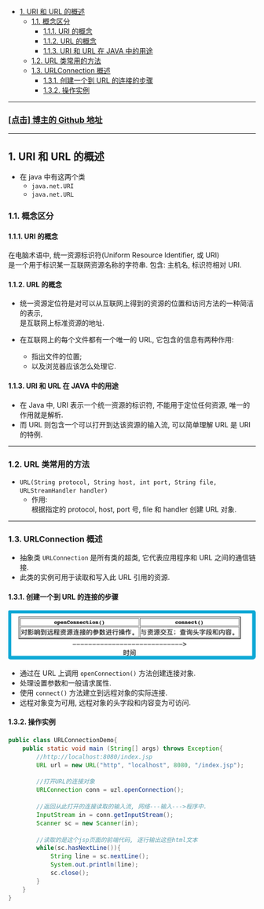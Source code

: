 <!-- TOC -->

- [1. URI 和 URL 的概述](#1-uri-和-url-的概述)
  - [1.1. 概念区分](#11-概念区分)
    - [1.1.1. URI 的概念](#111-uri-的概念)
    - [1.1.2. URL 的概念](#112-url-的概念)
    - [1.1.3. URI 和 URL 在 JAVA 中的用途](#113-uri-和-url-在-java-中的用途)
  - [1.2. URL 类常用的方法](#12-url-类常用的方法)
  - [1.3. URLConnection 概述](#13-urlconnection-概述)
    - [1.3.1. 创建一个到 URL 的连接的步骤](#131-创建一个到-url-的连接的步骤)
    - [1.3.2. 操作实例](#132-操作实例)

<!-- /TOC -->

****
<a href='https://github.com/leon9dragon'><h3>[点击] 博主的 Github 地址</h3></a>
****

## 1. URI 和 URL 的概述
- 在 java 中有这两个类
  - `java.net.URI`
  - `java.net.URL`

### 1.1. 概念区分

#### 1.1.1. URI 的概念
在电脑术语中, 统一资源标识符(Uniform Resource ldentifier, 或 URI)  
是一个用于标识某一互联网资源名称的字符串. 包含: 主机名, 标识符相对 URI.

#### 1.1.2. URL 的概念
- 统一资源定位符是对可以从互联网上得到的资源的位置和访问方法的一种简洁的表示,  
  是互联网上标准资源的地址.  

- 在互联网上的每个文件都有一个唯一的 URL, 它包含的信息有两种作用:
  - 指出文件的位置;  
  - 以及浏览器应该怎么处理它.

#### 1.1.3. URI 和 URL 在 JAVA 中的用途
- 在 Java 中, URI 表示一个统一资源的标识符, 不能用于定位任何资源, 唯一的作用就是解析.  
- 而 URL 则包含一个可以打开到达该资源的输入流, 可以简单理解 URL 是 URI 的特例.

****

### 1.2. URL 类常用的方法
- `URL(String protocol, String host, int port, String file, URLStreamHandler handler)`
  - 作用:  
    根据指定的 protocol, host, port 号, file 和 handler 创建 URL 对象.

****

### 1.3. URLConnection 概述
- 抽象类 `URLConnection` 是所有类的超类, 它代表应用程序和 URL 之间的通信链接.  
- 此类的实例可用于读取和写入此 URL 引用的资源.

#### 1.3.1. 创建一个到 URL 的连接的步骤
![pic](../99.images/2021-02-25-01-47-06.png)  
- 通过在 URL 上调用 `openConnection()` 方法创建连接对象.
- 处理设置参数和一般请求属性.
- 使用 `connect()` 方法建立到远程对象的实际连接.
- 远程对象变为可用, 远程对象的头字段和内容变为可访问.

#### 1.3.2. 操作实例
```java
public class URLConnectionDemo{
    public static void main (String[] args) throws Exception{
        //http://localhost:8080/index.jsp
        URL url = new URL("http", "localhost", 8080, "/index.jsp");
        
        //打开URL的连接对象
        URLConnection conn = uzl.openConnection();
        
        //返回从此打开的连接读取的输入流, 网络---输入--->程序中.
        InputStream in = conn.getInputStream();
        Scanner sc = new Scanner(in);

        //读取的是这个jsp页面的前端代码, 逐行输出这些html文本
        while(sc.hasNextLine()){
            String line = sc.nextLine();
            System.out.println(line);
            sc.close();
        }
    }
}
```